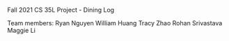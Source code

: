 Fall 2021 CS 35L Project - Dining Log

Team members:
Ryan Nguyen
William Huang
Tracy Zhao
Rohan Srivastava
Maggie Li

